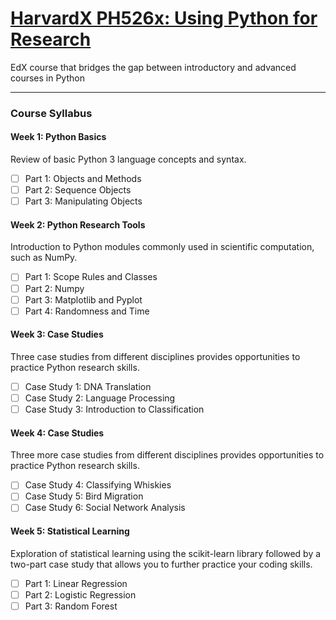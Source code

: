 # [HarvardX PH526x: Using Python for Research](https://www.edx.org/course/using-python-research-harvardx-ph526x-0)
EdX course that bridges the gap between introductory and advanced courses in Python

---

### Course Syllabus

#### Week 1: Python Basics
Review of basic Python 3 language concepts and syntax.
- [ ] Part 1: Objects and Methods
- [ ] Part 2: Sequence Objects
- [ ] Part 3: Manipulating Objects
 
#### Week 2: Python Research Tools
Introduction to Python modules commonly used in scientific computation, such as NumPy.
- [ ] Part 1: Scope Rules and Classes
- [ ] Part 2: Numpy
- [ ] Part 3: Matplotlib and Pyplot
- [ ] Part 4: Randomness and Time

#### Week 3: Case Studies
Three case studies from different disciplines provides opportunities to practice Python research skills.
- [ ] Case Study 1: DNA Translation
- [ ] Case Study 2: Language Processing
- [ ] Case Study 3: Introduction to Classification

#### Week 4: Case Studies
Three more case studies from different disciplines provides opportunities to practice Python research skills.
- [ ] Case Study 4: Classifying Whiskies
- [ ] Case Study 5: Bird Migration
- [ ] Case Study 6: Social Network Analysis

#### Week 5: Statistical Learning
Exploration of statistical learning using the scikit-learn library followed by a two-part case study that allows you to further practice your coding skills.
- [ ] Part 1: Linear Regression
- [ ] Part 2: Logistic Regression
- [ ] Part 3: Random Forest
